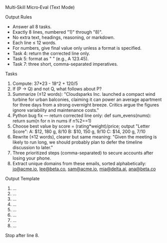 Multi‑Skill Micro‑Eval (Text Mode)

Output Rules
- Answer all 8 tasks.
- Exactly 8 lines, numbered "1)" through "8)".
- No extra text, headings, reasoning, or markdown.
- Each line ≤ 12 words.
- For numbers, give final value only unless a format is specified.
- Task 4: return the corrected line only.
- Task 5: format as "<Letter> <score with two decimals>" (e.g., A 123.45).
- Task 7: three short, comma-separated imperatives.

Tasks
1) Compute: 37*23 - 18^2 + 120/5
2) If (P -> Q) and not Q, what follows about P?
3) Summarize (≤12 words):
"Cloudsparks Inc. launched a compact wind turbine for urban balconies, claiming it can power an average apartment for three days from a strong overnight breeze. Critics argue the figures ignore variability and maintenance costs."
4) Python bug fix — return corrected line only:
def sum_evens(nums):
    return sum(n for n in nums if n%2==1)
5) Choose best value by score = (rating*weight)/price; output "Letter Score":
A: $12, 180 g, 8/10
B: $10, 150 g, 9/10
C: $14, 200 g, 7/10
6) Rewrite (≤12 words), clearer but same meaning:
"Given the meeting is likely to run long, we should probably plan to defer the timeline discussion to later."
7) Three prioritized steps (comma-separated) to secure accounts after losing your phone.
8) Extract unique domains from these emails, sorted alphabetically:
jo@acme.io, lee@beta.co, sam@acme.io, mia@delta.ai, ana@beta.co

Output Template
1) ...
2) ...
3) ...
4) ...
5) ...
6) ...
7) ...
8) ...

Stop after line 8.
